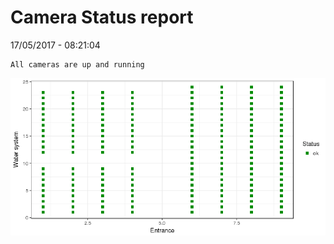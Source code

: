 Camera Status report
================
17/05/2017 - 08:21:04

    All cameras are up and running

![](camreport_files/figure-markdown_github/unnamed-chunk-2-1.png)
